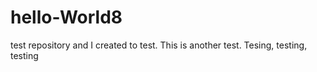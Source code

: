 # hello-World8
test repository and I created to test. This is another test. Tesing, testing, testing
